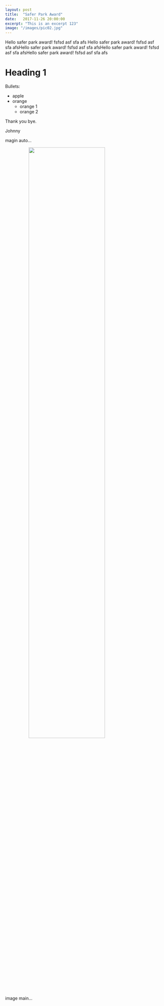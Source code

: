 ```yaml
---
layout: post
title:  "Safer Park Award"
date:   2017-11-26 20:00:00
excerpt: "This is an excerpt 123"
image: "/images/pic02.jpg"
---
```


Hello safer park award! fsfsd asf sfa afs Hello safer park award! fsfsd asf sfa afsHello safer park award! fsfsd asf sfa afsHello safer park award! fsfsd asf sfa afsHello safer park award! fsfsd asf sfa afs

# Heading 1

Bullets:

- apple
- orange
  - orange 1
  - orange 2
  
  
Thank you bye.

Johnny

magin auto...

<img src="{{page.image | prepend:site.baseurl }}" alt="" style="display: block; width: 70%; margin: auto" />

image main...

<img class="image main" src="{{page.image | prepend:site.baseurl }}" alt="" />
